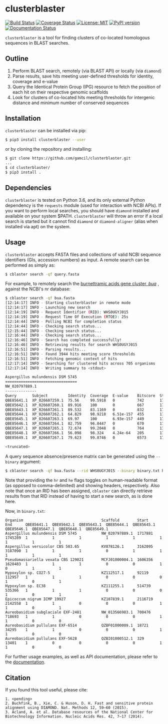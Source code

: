 # clusterblaster
[![Build Status](https://travis-ci.org/gamcil/clusterblaster.svg?branch=master)](https://travis-ci.org/gamcil/clusterblaster)
[![Coverage Status](https://coveralls.io/repos/github/gamcil/clusterblaster/badge.svg?branch=master)](https://coveralls.io/github/gamcil/clusterblaster?branch=master)
[![License: MIT](https://img.shields.io/badge/License-MIT-yellow.svg)](https://opensource.org/licenses/MIT)
[![PyPI version](https://badge.fury.io/py/clusterBLASTer.svg)](https://badge.fury.io/py/clusterBLASTer)
[![Documentation Status](https://readthedocs.org/projects/clusterblaster/badge/?version=latest)](https://clusterblaster.readthedocs.io/en/latest/?badge=latest)

`clusterblaster` is a tool for finding clusters of co-located homologous sequences
in BLAST searches.

## Outline
1. Perform BLAST search, remotely (via BLAST API) or locally (via `diamond`)
2. Parse results, save hits meeting user-defined thresholds for identity, coverage and
   e-value
3. Query the Identical Protein Group (IPG) resource to fetch the position of each hit on
   their respective genomic scaffolds
4. Look for clusters of co-located hits meeting thresholds for intergenic distance and
   minimum number of conserved sequences

## Installation
`clusterblaster` can be installed via pip:

```bash
$ pip3 install clusterblaster --user
```

or by cloning the repository and installing:

```bash
$ git clone https://github.com/gamcil/clusterblaster.git
...
$ cd clusterblaster/
$ pip3 install .
```

## Dependencies
`clusterblaster` is tested on Python 3.6, and its only external Python dependency is
the `requests` module (used for interaction with NCBI APIs).
If you want to perform local searches, you should have `diamond` installed and available
on your system $PATH.
`clusterblaster` will throw an error if a local search is started but it cannot find
`diamond` or `diamond-aligner` (alias when installed via apt) on the system.

## Usage
`clusterblaster` accepts FASTA files and collections of valid NCBI sequence identifiers
(GIs, accession numbers) as input.
A remote search can be performed as simply as:

```bash
$ cblaster search -qf query.fasta
```

For example, to remotely search the
[burnettramic acids gene cluster, *bua*](https://pubs.acs.org/doi/10.1021/acs.orglett.8b04042)
, against the NCBI's nr database:

```bash
$ cblaster search -qf bua.fasta
[12:14:17] INFO - Starting clusterblaster in remote mode
[12:14:17] INFO - Launching new search
[12:14:19] INFO - Request Identifier (RID): WHS0UGYJ015
[12:14:19] INFO - Request Time Of Execution (RTOE): 25s
[12:14:44] INFO - Polling NCBI for completion status
[12:14:44] INFO - Checking search status...
[12:15:44] INFO - Checking search status...
[12:16:44] INFO - Checking search status...
[12:16:46] INFO - Search has completed successfully!
[12:16:46] INFO - Retrieving results for search WHS0UGYJ015
[12:16:51] INFO - Parsing results...
[12:16:51] INFO - Found 3944 hits meeting score thresholds
[12:16:51] INFO - Fetching genomic context of hits
[12:17:14] INFO - Searching for clustered hits across 705 organisms
[12:17:14] INFO - Writing summary to <stdout>

Aspergillus mulundensis DSM 5745
================================
NW_020797889.1
--------------
Query       Subject         Identity  Coverage  E-value    Bitscore  Start    End      Strand
QBE85641.1  XP_026607259.1  75.56     99.5918   0          742       1717881  1719409  -
QBE85642.1  XP_026607260.1  89.916    100       0          667       1719650  1720797  +
QBE85643.1  XP_026607261.1  89.532    83.1169   0          832       1721494  1722934  +
QBE85644.1  XP_026607262.1  64.829    98.9218   6.51e-157  455       1723252  1724467  -
QBE85645.1  XP_026607263.1  69.97     100       6.93e-157  449       1725113  1726277  -
QBE85646.1  XP_026607264.1  82.759    96.8447   0          670       1726892  1728302  +
QBE85647.1  XP_026607265.1  72.674    99.2048   0          764       1729735  1731338  +
QBE85648.1  XP_026607266.1  56.098    98.324    4.24e-64   205       1731701  1732402  -
QBE85649.1  XP_026607267.1  79.623    99.8746   0          6573      1732820  1745289  +

<truncated>
```

A query sequence absence/presence matrix can be generated using the `--binary` argument:

```bash
$ cblaster search -qf bua.fasta --rid WHS0UGYJ015 --binary binary.txt hr he
```

Note that providing the `hr` and `he` flags toggles on human-readable format (as opposed
to comma-delimited) and showing headers, respectively.
Also note that once an RID has been assigned, `cblaster` can directly retrieve results
from that RID instead of having to start a new search, as is done here.

Now, in `binary.txt`:

```
Organism                                   Scaffold        Start    End      QBE85641.1  QBE85642.1  QBE85643.1  QBE85644.1  QBE85645.1  QBE85646.1  QBE85647.1  QBE85648.1  QBE85649.1
Aspergillus mulundensis DSM 5745           NW_020797889.1  1717881  1745289  1           1           1           1           1           1           1           1           1         
Aspergillus versicolor CBS 583.65          KV878126.1      3162095  3187090  1           1           1           0           1           1           1           1           1         
Pseudomassariella vexata CBS 129021        MCFJ01000004.1  1606356  1628483  1           1           1           0           0           1           0           1           1         
Hypoxylon sp. CO27-5                       KZ112517.1      92119    112957   1           1           1           0           0           0           1           0           1         
Hypoxylon sp. EC38                         KZ111255.1      514739   535366   1           1           1           0           0           0           1           0           1         
Epicoccum nigrum ICMP 19927                KZ107839.1      2116719  2142558  1           1           0           0           0           1           1           0           1         
Aureobasidium subglaciale EXF-2481         NW_013566983.1  700476   718693   1           1           0           0           0           1           1           0           0         
Aureobasidium pullulans EXF-6514           QZBF01000009.1  18721    34295    1           1           0           0           0           1           1           0           0         
Aureobasidium pullulans EXF-5628           QZBI01000512.1  329      13401    1           0           0           0           0           1           1           0           0         
```

For further usage examples, as well as API documentation, please refer to the
[documentation](https://clusterblaster.readthedocs.io/en/latest/).

## Citation
If you found this tool useful, please cite:

```
1. <pending>
2. Buchfink, B., Xie, C. & Huson, D. H. Fast and sensitive protein alignment using DIAMOND. Nat. Methods 12, 59–60 (2015).
3. Acland, A. et al. Database resources of the National Center for Biotechnology Information. Nucleic Acids Res. 42, 7–17 (2014).
```
